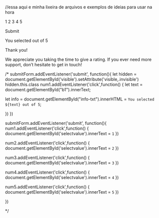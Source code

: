 //essa aqui e minha lixeira de arquivos e exemplos de ideias para usar na hora 


  1 2 3 4 5

  Submit

  <!-- Rating state end -->

  <!-- Thank you state start -->

  You selected out of 5

  Thank you!

  We appreciate you taking the time to give a rating. If you ever need more support, 
  don’t hesitate to get in touch!

  <!-- Thank you state end -->

  /*
   submitForm.addEventListener('submit', function(){
   let hidden = document.getElementById('visible').setAttribute('visible,.invisible')
   hidden.this.class
num1.addEventListener('click',function() {
 let text = document.getElementById("b1").innerText;

let info = document.getElementById("info-txt").innerHTML = ` You selected ${text} out of 5 `;

})
})


  submitForm.addEventListener('submit', function(){
    num1.addEventListener('click',function() {
    document.getElementById('selectvalue').innerText = ` 1 `
   })

   num2.addEventListener('click',function() {
    document.getElementById('selectvalue').innerText = ` 2 `
   })

   num3.addEventListener('click',function() {
    document.getElementById('selectvalue').innerText = ` 3 `
   })

   num4.addEventListener('click',function() {
    document.getElementById('selectvalue').innerText = ` 4 `
   })

   num5.addEventListener('click',function() {
    document.getElementById('selectvalue').innerText = ` 5 `
   })
 
   })


*/